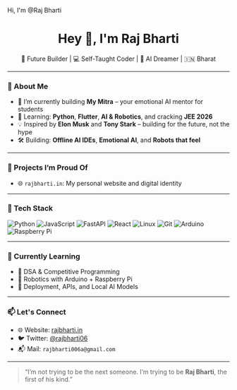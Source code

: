 Hi, I'm @Raj Bharti

 
 
<h1 align="center">Hey 👋, I'm Raj Bharti</h1>
<p align="center">
  🚀 Future Builder | 💻 Self-Taught Coder | 🧠 AI Dreamer | 🇮🇳 Bharat
</p>

---

### 🧠 About Me
- 🔭 I’m currently building **My Mitra** – your emotional AI mentor for students
- 🌱 Learning: **Python**, **Flutter**, **AI & Robotics**, and cracking **JEE 2026**
- 💡 Inspired by **Elon Musk** and **Tony Stark** – building for the future, not the hype
- 🛠️ Building: **Offline AI IDEs**, **Emotional AI**, and **Robots that feel**

---

### 💼 Projects I’m Proud Of
 
- 🌐 `rajbharti.in`: My personal website and digital identity

---

### 🚀 Tech Stack
![Python](https://img.shields.io/badge/-Python-000?style=flat&logo=python)
![JavaScript](https://img.shields.io/badge/-JavaScript-000?style=flat&logo=javascript)
![FastAPI](https://img.shields.io/badge/-FastAPI-000?style=flat&logo=fastapi)
![React](https://img.shields.io/badge/-React-000?style=flat&logo=react)
![Linux](https://img.shields.io/badge/-Linux-000?style=flat&logo=linux)
![Git](https://img.shields.io/badge/-Git-000?style=flat&logo=git)
![Arduino](https://img.shields.io/badge/-Arduino-000?style=flat&logo=arduino)
![Raspberry Pi](https://img.shields.io/badge/-Raspberry%20Pi-000?style=flat&logo=raspberrypi)

---

### 🌱 Currently Learning
- 🔹 DSA & Competitive Programming
- 🔹 Robotics with Arduino + Raspberry Pi
- 🔹 Deployment, APIs, and Local AI Models

---

### 📫 Let's Connect
- 🌐 Website: [rajbharti.in](https://rajbharti.in)
- 🐦 Twitter: [@rajbharti06](https://twitter.com/rajbharti06)
- 📬 Mail: `rajbharti006a@gmail.com`

---

> “I’m not trying to be the next someone. I’m trying to be **Raj Bharti**, the first of his kind.”  
 

